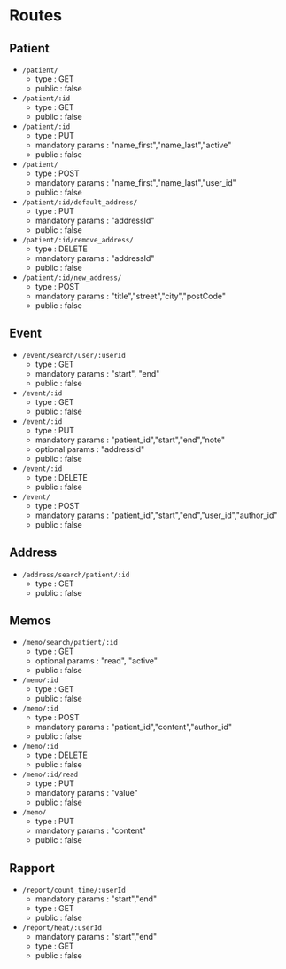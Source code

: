 # Routes

## Patient

* `/patient/`
    * type : GET
    * public : false
* `/patient/:id`
    * type : GET
    * public : false
* `/patient/:id`
    * type : PUT
    * mandatory params : "name_first","name_last","active"
    * public : false
* `/patient/`
    * type : POST
    * mandatory params : "name_first","name_last","user_id"
    * public : false
* `/patient/:id/default_address/`
    * type : PUT
    * mandatory params : "addressId"
    * public : false
* `/patient/:id/remove_address/`
    * type : DELETE
    * mandatory params : "addressId"
    * public : false
* `/patient/:id/new_address/`
    * type : POST
    * mandatory params : "title","street","city","postCode"
    * public : false
    
## Event

* `/event/search/user/:userId`
    * type : GET
    * mandatory params : "start", "end"
    * public : false
* `/event/:id`
    * type : GET
    * public : false
* `/event/:id`
    * type : PUT
    * mandatory params : "patient_id","start","end","note"
    * optional params : "addressId"
    * public : false
* `/event/:id`
    * type : DELETE
    * public : false
* `/event/`
    * type : POST
    * mandatory params : "patient_id","start","end","user_id","author_id"
    * public : false
    
## Address

* `/address/search/patient/:id`
    * type : GET
    * public : false

## Memos

* `/memo/search/patient/:id`
    * type : GET
    * optional params : "read", "active"
    * public : false
* `/memo/:id`
    * type : GET
    * public : false
* `/memo/:id`
    * type : POST
    * mandatory params : "patient_id","content","author_id"
    * public : false
* `/memo/:id`
    * type : DELETE
    * public : false
* `/memo/:id/read`
    * type : PUT
    * mandatory params : "value"
    * public : false
* `/memo/`
    * type : PUT
    * mandatory params : "content"
    * public : false
   
## Rapport

* `/report/count_time/:userId`
    * mandatory params : "start","end"
    * type : GET
    * public : false
* `/report/heat/:userId`
    * mandatory params : "start","end"
    * type : GET
    * public : false